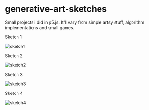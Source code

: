 # generative-art-sketches
Small projects i did in p5.js. It'll vary from simple artsy stuff, algorithm implementations and small games.


Sketch 1

![sketch1](https://i.postimg.cc/L5WzsSnv/sketch1.jpg)

Sketch 2

![sketch2](https://i.postimg.cc/43KnJczC/sketch2.jpg)

Sketch 3

![sketch3](https://i.postimg.cc/MZ3JqLKL/sketch3.gif)

Sketch 4

![sketch4](https://i.postimg.cc/ZYvxDXyL/sketch4.gif)
